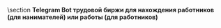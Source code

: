 \section **Telegram Bot трудовой биржи для нахождения работников (для нанимателей) или работы (для работников)**
